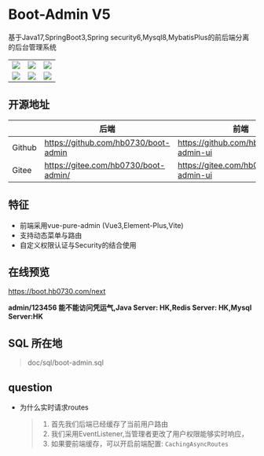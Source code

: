 # Boot-Admin V5

基于Java17,SpringBoot3,Spring security6,Mysql8,MybatisPlus的前后端分离的后台管理系统

|                                                                                |                                                                                |                                                                                |
|--------------------------------------------------------------------------------|--------------------------------------------------------------------------------|--------------------------------------------------------------------------------|
| ![](https://github.com/hb0730/boot-admin/raw/v5/doc/aseet/boot-admin_v5_1.png) | ![](https://github.com/hb0730/boot-admin/raw/v5/doc/aseet/boot-admin_v5_2.png) | ![](https://github.com/hb0730/boot-admin/raw/v5/doc/aseet/boot-admin_v5_2.png) |
| ![](https://github.com/hb0730/boot-admin/raw/v5/doc/aseet/boot-admin_v5_3.png) | ![](https://github.com/hb0730/boot-admin/raw/v5/doc/aseet/boot-admin_v5_5.png) | ![](https://github.com/hb0730/boot-admin/raw/v5/doc/aseet/boot-admin_v5_6.png) |


## 开源地址
|        | 后端                                   | 前端                                       |
|--------|--------------------------------------|------------------------------------------|
| Github | https://github.com/hb0730/boot-admin | 	https://github.com/hb0730/boot-admin-ui |
| Gitee  | https://gitee.com/hb0730/boot-admin/ | https://gitee.com/hb0730/boot-admin-ui   |

## 特征
* 前端采用vue-pure-admin (Vue3,Element-Plus,Vite)
* 支持动态菜单与路由
* 自定义权限认证与Security的结合使用
## 在线预览
https://boot.hb0730.com/next

**admin/123456 能不能访问凭运气,Java Server: HK,Redis Server: HK,Mysql Server:HK**


## SQL 所在地
> doc/sql/boot-admin.sql

## question
* 为什么实时请求routes
   >1. 首先我们后端已经缓存了当前用户路由
   >2. 我们采用EventListener,当管理者更改了用户权限能够实时响应，
   >3. 如果要前端缓存，可以开启前端配置: `CachingAsyncRoutes`